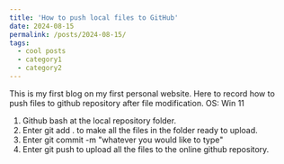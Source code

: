 ```yaml
---
title: 'How to push local files to GitHub'
date: 2024-08-15
permalink: /posts/2024-08-15/
tags:
  - cool posts
  - category1
  - category2
---
```


This is my first blog on my first personal website.
Here to record how to push files to github repository after file modification.
OS: Win 11

1. Github bash at the local repository folder.
1. Enter git add . to make all the files in the folder ready to upload.
1. Enter git commit -m "whatever you would like to type"
1. Enter git push to upload all the files to the online github repository.
